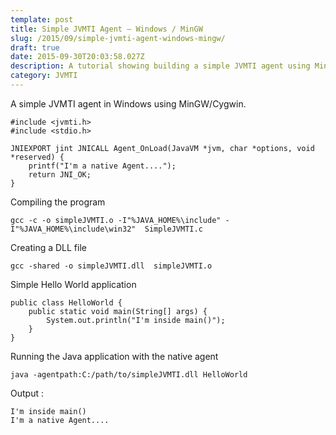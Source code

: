 ```yaml
---
template: post
title: Simple JVMTI Agent – Windows / MinGW
slug: /2015/09/simple-jvmti-agent-windows-mingw/
draft: true
date: 2015-09-30T20:03:58.027Z
description: A tutorial showing building a simple JVMTI agent using MinGW
category: JVMTI
---
```

A simple JVMTI agent in Windows using MinGW/Cygwin.

```
#include <jvmti.h>
#include <stdio.h>

JNIEXPORT jint JNICALL Agent_OnLoad(JavaVM *jvm, char *options, void *reserved) {
	printf("I'm a native Agent....");
	return JNI_OK;
} 
```

Compiling the program
```
gcc -c -o simpleJVMTI.o -I"%JAVA_HOME%\include" -I"%JAVA_HOME%\include\win32"  SimpleJVMTI.c
```
Creating a DLL file
```
gcc -shared -o simpleJVMTI.dll  simpleJVMTI.o
```
Simple Hello World application
```
public class HelloWorld {
	public static void main(String[] args) {
		System.out.println("I'm inside main()");
	}
}
```
Running the Java application with the native agent
```
java -agentpath:C:/path/to/simpleJVMTI.dll HelloWorld
```
Output :
```
I'm inside main()
I'm a native Agent....
```
